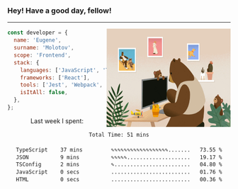 ### Hey! Have a good day, fellow!
---
<img align='right' alt='GIF' vertical-align='center' src='./src/giphy.gif' width='280px' height='222px'/>

```javascript
const developer = {
  name: 'Eugene',
  surname: 'Molotov',
  scope: 'Frontend',
  stack: {
    languages: ['JavaScript', 'TypeScript'],
    frameworks: ['React'],
    tools: ['Jest', 'Webpack', 'Sass'],
    isItAll: false,
  },
};
```
<p align="center">
  Last week I spent:
</p>
<div align="center">
<!--START_SECTION:waka-->

```txt
Total Time: 51 mins

TypeScript    37 mins         ✎✎✎✎✎✎✎✎✎✎✎✎✎✎✎✎✎✎.......   73.55 %
JSON          9 mins          ✎✎✎✎✎....................   19.17 %
TSConfig      2 mins          ✎........................   04.80 %
JavaScript    0 secs          .........................   01.76 %
HTML          0 secs          .........................   00.36 %
```

<!--END_SECTION:waka-->

